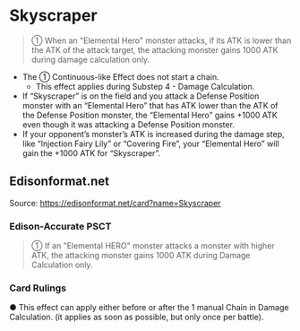 # Skyscraper

> ① When an "Elemental Hero" monster attacks, if its ATK is lower than the ATK of the attack target, the attacking monster gains 1000 ATK during damage calculation only.

*   The ① Continuous-like Effect does not start a chain.
    *   This effect applies during Substep 4 - Damage Calculation.
*   If “Skyscraper” is on the field and you attack a Defense Position monster with an “Elemental Hero” that has ATK lower than the ATK of the Defense Position monster, the “Elemental Hero” gains +1000 ATK even though it was attacking a Defense Position monster.
*   If your opponent’s monster’s ATK is increased during the damage step, like “Injection Fairy Lily” or “Covering Fire”, your “Elemental Hero” will gain the +1000 ATK for “Skyscraper”.

## Edisonformat.net

Source: https://edisonformat.net/card?name=Skyscraper

### Edison-Accurate PSCT

> ① If an "Elemental HERO" monster attacks a monster with higher ATK, the attacking monster gains 1000 ATK during Damage Calculation only.

### Card Rulings

● This effect can apply either before or after the 1 manual Chain in Damage Calculation.
(it applies as soon as possible, but only once per battle).
            